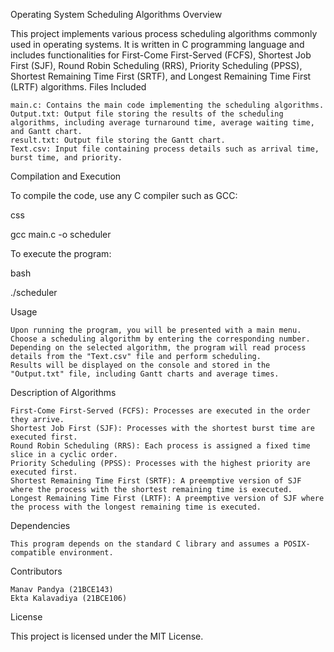 Operating System Scheduling Algorithms
Overview

This project implements various process scheduling algorithms commonly used in operating systems. It is written in C programming language and includes functionalities for First-Come First-Served (FCFS), Shortest Job First (SJF), Round Robin Scheduling (RRS), Priority Scheduling (PPSS), Shortest Remaining Time First (SRTF), and Longest Remaining Time First (LRTF) algorithms.
Files Included

    main.c: Contains the main code implementing the scheduling algorithms.
    Output.txt: Output file storing the results of the scheduling algorithms, including average turnaround time, average waiting time, and Gantt chart.
    result.txt: Output file storing the Gantt chart.
    Text.csv: Input file containing process details such as arrival time, burst time, and priority.

Compilation and Execution

To compile the code, use any C compiler such as GCC:

css

gcc main.c -o scheduler

To execute the program:

bash

./scheduler

Usage

    Upon running the program, you will be presented with a main menu.
    Choose a scheduling algorithm by entering the corresponding number.
    Depending on the selected algorithm, the program will read process details from the "Text.csv" file and perform scheduling.
    Results will be displayed on the console and stored in the "Output.txt" file, including Gantt charts and average times.

Description of Algorithms

    First-Come First-Served (FCFS): Processes are executed in the order they arrive.
    Shortest Job First (SJF): Processes with the shortest burst time are executed first.
    Round Robin Scheduling (RRS): Each process is assigned a fixed time slice in a cyclic order.
    Priority Scheduling (PPSS): Processes with the highest priority are executed first.
    Shortest Remaining Time First (SRTF): A preemptive version of SJF where the process with the shortest remaining time is executed.
    Longest Remaining Time First (LRTF): A preemptive version of SJF where the process with the longest remaining time is executed.

Dependencies

    This program depends on the standard C library and assumes a POSIX-compatible environment.

Contributors

    Manav Pandya (21BCE143)
    Ekta Kalavadiya (21BCE106)

License

This project is licensed under the MIT License.
